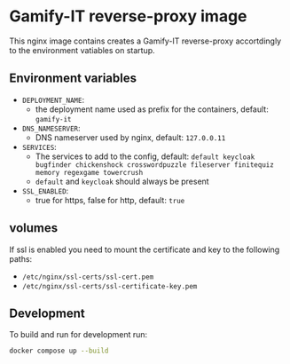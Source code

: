 # Gamify-IT reverse-proxy image

This nginx image contains creates a Gamify-IT reverse-proxy accortdingly to
the environment vatiables on startup.


## Environment variables

- `DEPLOYMENT_NAME`:
    - the deployment name used as prefix for the containers, default: `gamify-it`
- `DNS_NAMESERVER`:
    - DNS nameserver used by nginx, default: `127.0.0.11`
- `SERVICES`:
    - The services to add to the config, default: `default keycloak bugfinder chickenshock crosswordpuzzle fileserver finitequiz memory regexgame towercrush`
    - `default` and `keycloak` should always be present
- `SSL_ENABLED`:
    - true for https, false for http, default: `true`

## volumes

If ssl is enabled you need to mount the certificate and key to the following paths:
- `/etc/nginx/ssl-certs/ssl-cert.pem`
- `/etc/nginx/ssl-certs/ssl-certificate-key.pem`



## Development

To build and run for development run:
```bash
docker compose up --build
```
